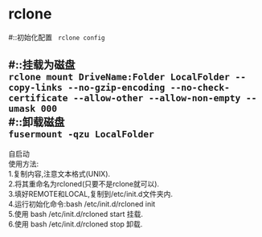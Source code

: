 # rclone
#::初始化配置  
`rclone config`  
 
#::挂载为磁盘  
`rclone mount DriveName:Folder LocalFolder --copy-links --no-gzip-encoding --no-check-certificate --allow-other --allow-non-empty --umask 000`   
#::卸载磁盘  
`fusermount -qzu LocalFolder`  
--------------------------------------------------
自启动  
使用方法:  
1.复制内容,注意文本格式(UNIX).  
2.将其重命名为rcloned(只要不是rclone就可以).  
3.填好REMOTE和LOCAL,复制到/etc/init.d文件夹内.  
4.运行初始化命令:bash /etc/init.d/rcloned init  
5.使用 bash /etc/init.d/rcloned start 挂载.  
6.使用 bash /etc/init.d/rcloned stop 卸载.  
